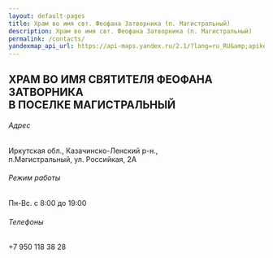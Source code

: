 ```yaml
---
layout: default-pages
title: Храм во имя свт. Феофана Затворника (п. Магистральный)
description: Храм во имя свт. Феофана Затворника (п. Магистральный)
permalink: /contacts/
yandexmap_api_url: https://api-maps.yandex.ru/2.1/?lang=ru_RU&amp;apikey=37c37bb1-da89-4320-9eac-e07676e2ce34"
---
```


<h2 class="body-header">ХРАМ ВО ИМЯ СВЯТИТЕЛЯ ФЕОФАНА ЗАТВОРНИКА <br>В ПОСЕЛКЕ МАГИСТРАЛЬНЫЙ</h2>
<div class="container-contacts">
    <div class="adres">
        <h6>Адрес</h6>
        <p>
            Иркутская обл., Казачинско-Ленский р-н.,<br> п.Магистральный, ул. Российкая, 2А
        </p>
    </div>
    <div class="rezim">
        <h6>Режим работы</h6>
        <p>
            Пн-Вс. с 8:00 до 19:00
        </p>
    </div>
    <div class="telefon">
        <h6>Телефоны</h6>
        <p>
            +7 950 118 38 28
        </p>
    </div>
</div>
<div id="map" class="map"></div>